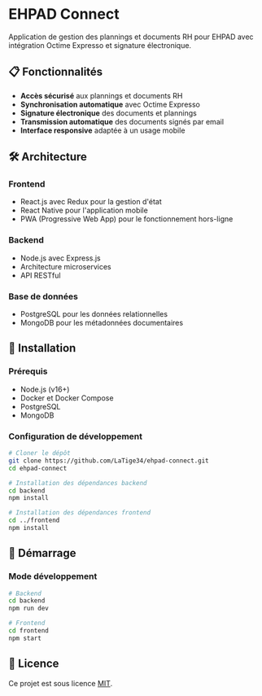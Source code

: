 # EHPAD Connect

Application de gestion des plannings et documents RH pour EHPAD avec intégration Octime Expresso et signature électronique.

## 📋 Fonctionnalités

- **Accès sécurisé** aux plannings et documents RH
- **Synchronisation automatique** avec Octime Expresso
- **Signature électronique** des documents et plannings
- **Transmission automatique** des documents signés par email
- **Interface responsive** adaptée à un usage mobile

## 🛠 Architecture

### Frontend
- React.js avec Redux pour la gestion d'état
- React Native pour l'application mobile
- PWA (Progressive Web App) pour le fonctionnement hors-ligne

### Backend
- Node.js avec Express.js
- Architecture microservices
- API RESTful

### Base de données
- PostgreSQL pour les données relationnelles
- MongoDB pour les métadonnées documentaires

## 🔧 Installation

### Prérequis
- Node.js (v16+)
- Docker et Docker Compose
- PostgreSQL
- MongoDB

### Configuration de développement

```bash
# Cloner le dépôt
git clone https://github.com/LaTige34/ehpad-connect.git
cd ehpad-connect

# Installation des dépendances backend
cd backend
npm install

# Installation des dépendances frontend
cd ../frontend
npm install
```

## 🚀 Démarrage

### Mode développement

```bash
# Backend
cd backend
npm run dev

# Frontend
cd frontend
npm start
```

## 📝 Licence

Ce projet est sous licence [MIT](LICENSE).
